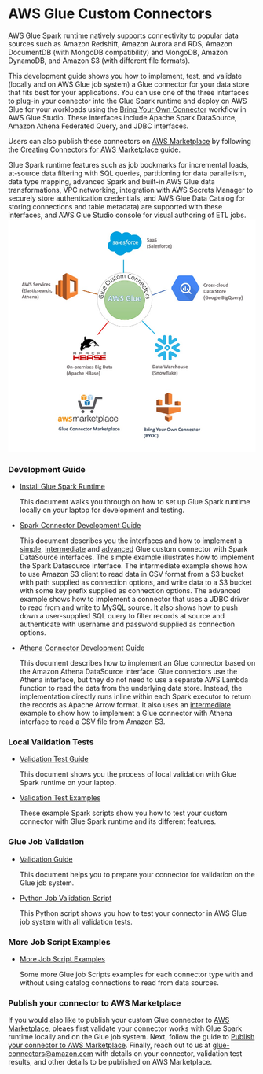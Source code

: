 # AWS Glue Custom Connectors

AWS Glue Spark runtime natively supports connectivity to popular data sources such as Amazon Redshift, Amazon Aurora and RDS, Amazon DocumentDB (with MongoDB compatibility) and MongoDB, Amazon DynamoDB, and Amazon S3 (with different file formats). 

This development guide shows you how to implement, test, and validate (locally and on AWS Glue job system) a Glue connector for your data store that fits best for your applications. You can use one of the three interfaces to plug-in your connector into the Glue Spark runtime and deploy on AWS Glue for your workloads using the [Bring Your Own Connector](https://docs.aws.amazon.com/glue/latest/ug/connectors-chapter.html#creating-custom-connectors) workflow in AWS Glue Studio. These interfaces include Apache Spark DataSource, Amazon Athena Federated Query, and JDBC interfaces.

Users can also publish these connectors on [AWS Marketplace](https://aws.amazon.com/marketplace/search/results?searchTerms=glue%20connector&spellCheck=false) by following the [Creating Connectors for AWS Marketplace guide](marketplace/publishGuide.pdf). 

Glue Spark runtime features such as job bookmarks for incremental loads, at-source data filtering with SQL queries, partitioning for data parallelism, data type mapping, advanced Spark and built-in AWS Glue data transformations, VPC networking, integration with AWS Secrets Manager to securely store authentication  credentials, and AWS Glue Data Catalog for storing connections and table metadata) are supported with these interfaces, and AWS Glue Studio console for visual authoring of ETL jobs.
![marketplace](marketplace.jpg)


### Development Guide 

 - [Install Glue Spark Runtime](development/GlueSparkRuntime/README.md)

   This document walks you through on how to set up Glue Spark runtime locally on your laptop for development and testing.

 - [Spark Connector Development Guide](development/Spark/README.md)

   This document describes you the interfaces and how to implement a [simple](development/Spark/MinimalSparkConnector.java), [intermediate](development/Spark/SparkConnectorCSV.java) and [advanced](development/Spark/SparkConnectorMySQL.scala) Glue custom connector with Spark DataSource interfaces. The simple example illustrates how to implement the Spark Datasource interface. The intermediate example shows how to use Amazon S3 client to read data in CSV format from a S3 bucket with path supplied as connection options, and write data to a S3 bucket with some key prefix supplied as connection options. The advanced example shows how to implement a connector that uses a JDBC driver to read from and write to MySQL source. It also shows how to push down a user-supplied SQL query to filter records at source and authenticate with username and password supplied as connection options.
   
 - [Athena Connector Development Guide](development/Athena/README.md)

   This document describes how to implement an Glue connector based on the Amazon Athena DataSource interface. Glue connectors use the Athena interface, but they do not need to use a separate AWS Lambda function to read the data from the underlying data store. Instead, the implementation directly runs inline within each Spark executor to return the records as Apache Arrow format. It also uses an [intermediate](development/Athena/src) example to show how to implement a Glue connector with Athena interface to read a CSV file from Amazon S3.


### Local Validation Tests
 - [Validation Test Guide](localValidation/README.md)

   This document shows you the process of local validation with Glue Spark runtime on your laptop.
   
 - [Validation Test Examples](localValidation/)

   These example Spark scripts show you how to test your custom connector with Glue Spark runtime and its different features.

### Glue Job Validation
 - [Validation Guide](glueJobValidation/README.md)

   This document helps you to prepare your connector for validation on the Glue job system.

 - [Python Job Validation Script](glueJobValidation/glue_job_validation_update.py)

   This Python script shows you how to test your connector in AWS Glue job system with all validation tests.
   
### More Job Script Examples
 - [More Job Script Examples](gluescripts/README.md)

   Some more Glue job Scripts examples for each connector type with and without using catalog connections to read from data sources.

### Publish your connector to AWS Marketplace

If you would also like to publish your custom Glue connector to [AWS Marketplace](https://aws.amazon.com/marketplace/search/results?searchTerms=glue%20connector&spellCheck=false), pleaes first validate your connector works with Glue Spark runtime locally and on the Glue job system. Next, follow the guide to [Publish your connector to AWS Marketplace](marketplace/publishGuide.pdf). Finally, reach out to us at glue-connectors@amazon.com with details on your connector, validation test results, and other details to be published on AWS Marketplace.
